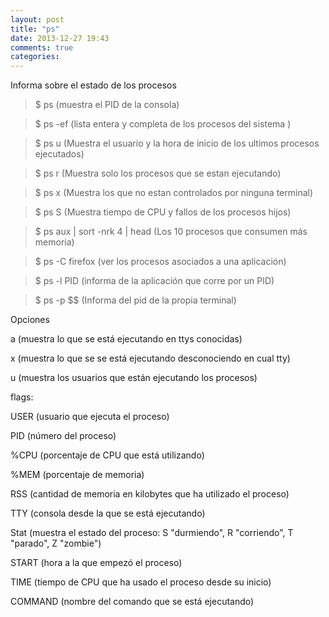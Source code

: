 ```yaml
---
layout: post
title: "ps"
date: 2013-12-27 19:43
comments: true
categories: 
---
```

Informa sobre el estado de los procesos

>$ ps	          (muestra el PID de la consola) 

>$ ps -ef (lista entera y completa de los procesos del sistema )

>$ ps u          (Muestra el usuario y la hora de inicio de los ultimos procesos ejecutados) 

>$ ps r (Muestra solo los procesos que se estan ejecutando) 

>$ ps x (Muestra los que no estan controlados por ninguna terminal) 

>$ ps S (Muestra  tiempo de CPU y fallos de los procesos hijos)

>$ ps aux | sort -nrk 4 | head (Los 10 procesos que consumen más memoria)

>$ ps -C firefox (ver los procesos asociados a una aplicación)

>$ ps -l PID  (informa de la aplicación que corre por un PID)

>$ ps -p $$ (Informa del pid de la propia terminal)

Opciones

a (muestra lo que se está ejecutando en ttys conocidas)

x (muestra lo que se se está ejecutando desconociendo en cual tty)

u (muestra los usuarios que están ejecutando los procesos)

flags:

USER (usuario que ejecuta el proceso)

PID (número del proceso)

%CPU (porcentaje de CPU que está utilizando)

%MEM (porcentaje de memoria)

RSS (cantidad de memoria en kilobytes que ha utilizado el proceso)

TTY (consola desde la que se está ejecutando)

Stat (muestra el estado del proceso: S "durmiendo", R "corriendo", T "parado", Z "zombie") 

START (hora a la que empezó el proceso)

TIME (tiempo de CPU que ha usado el proceso desde su inicio)

COMMAND (nombre del comando que se está ejecutando)

